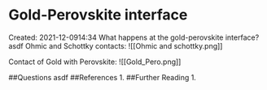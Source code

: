 # Gold-Perovskite interface
Created: 2021-12-0914:34
What happens at the gold-perovskite interface?
asdf
Ohmic and Schottky contacts:
![[Ohmic and schottky.png]] 

Contact of Gold with Perovskite:
![[Gold_Pero.png]]


##Questions 
asdf
##References
1. 
##Further Reading
1. 